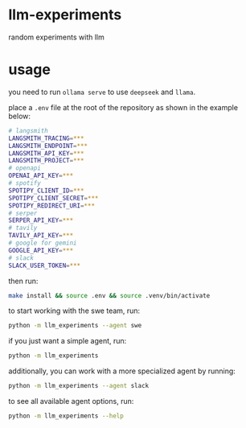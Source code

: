 # llm-experiments
random experiments with llm

# usage
you need to run `ollama serve` to use `deepseek` and `llama`.

place a `.env` file at the root of the repository as shown in the example below:

```bash
# langsmith
LANGSMITH_TRACING=***
LANGSMITH_ENDPOINT=***
LANGSMITH_API_KEY=***
LANGSMITH_PROJECT=***
# openapi
OPENAI_API_KEY=***
# spotify
SPOTIPY_CLIENT_ID=***
SPOTIPY_CLIENT_SECRET=***
SPOTIPY_REDIRECT_URI=***
# serper
SERPER_API_KEY=***
# tavily
TAVILY_API_KEY=***
# google for gemini
GOOGLE_API_KEY=***
# slack
SLACK_USER_TOKEN=***
```

then run:
```bash
make install && source .env && source .venv/bin/activate
```

to start working with the swe team, run:
```bash
python -m llm_experiments --agent swe
```

if you just want a simple agent, run:
```bash
python -m llm_experiments
```

additionally, you can work with a more specialized agent by running:
```bash
python -m llm_experiments --agent slack
```

to see all available agent options, run:
```bash
python -m llm_experiments --help
```
